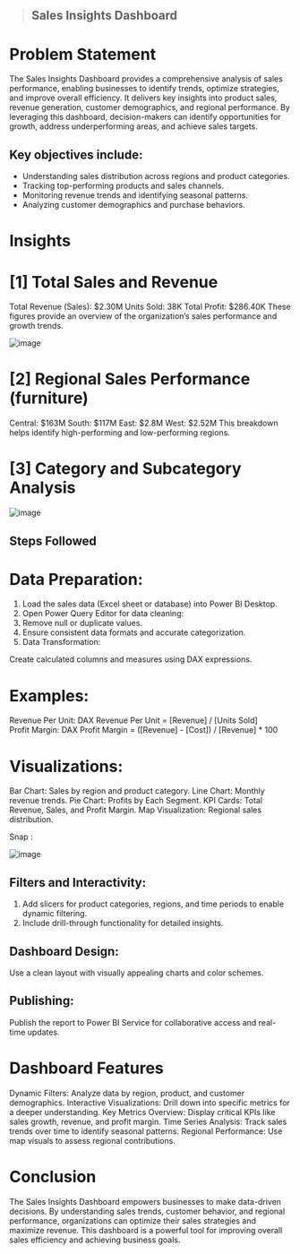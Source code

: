 > ## Sales Insights Dashboard

# Problem Statement
The Sales Insights Dashboard provides a comprehensive analysis of sales performance, enabling businesses to identify trends, optimize strategies, and improve overall efficiency.
It delivers key insights into product sales, revenue generation, customer demographics, and regional performance. 
By leveraging this dashboard, decision-makers can identify opportunities for growth, address underperforming areas, and achieve sales targets.

## Key objectives include:

- Understanding sales distribution across regions and product categories.
- Tracking top-performing products and sales channels.
- Monitoring revenue trends and identifying seasonal patterns.
- Analyzing customer demographics and purchase behaviors.

# Insights
# [1] Total Sales and Revenue
Total Revenue (Sales): $2.30M
Units Sold: 38K
Total Profit: $286.40K
These figures provide an overview of the organization’s sales performance and growth trends.

![image](https://github.com/user-attachments/assets/ca9a0ad3-ef7b-474d-ba71-b737df77108b)

# [2] Regional Sales Performance (furniture)
Central: $163M
South: $117M
East: $2.8M
West: $2.52M
This breakdown helps identify high-performing and low-performing regions.

# [3] Category and Subcategory Analysis 

![image](https://github.com/user-attachments/assets/29f9703a-18be-40c9-bab7-91f37b8f2dc1)

## Steps Followed

# Data Preparation:

1. Load the sales data (Excel sheet or database) into Power BI Desktop.
2. Open Power Query Editor for data cleaning:
3. Remove null or duplicate values.
4. Ensure consistent data formats and accurate categorization.
5. Data Transformation:

Create calculated columns and measures using DAX expressions.

# Examples:
Revenue Per Unit:
DAX
Revenue Per Unit = [Revenue] / [Units Sold]  
Profit Margin:
DAX
Profit Margin = ([Revenue] - [Cost]) / [Revenue] * 100  

# Visualizations:

Bar Chart: Sales by region and product category.
Line Chart: Monthly revenue trends.
Pie Chart: Profits by Each Segment.
KPI Cards: Total Revenue, Sales, and Profit Margin.
Map Visualization: Regional sales distribution.

Snap :

![image](https://github.com/user-attachments/assets/80a5997a-f5b2-47b1-b49a-74d561fef54c)


## Filters and Interactivity:

1. Add slicers for product categories, regions, and time periods to enable dynamic filtering.
2. Include drill-through functionality for detailed insights.


## Dashboard Design:

Use a clean layout with visually appealing charts and color schemes.

## Publishing:

Publish the report to Power BI Service for collaborative access and real-time updates.

# Dashboard Features

Dynamic Filters: Analyze data by region, product, and customer demographics.
Interactive Visualizations: Drill down into specific metrics for a deeper understanding.
Key Metrics Overview: Display critical KPIs like sales growth, revenue, and profit margin.
Time Series Analysis: Track sales trends over time to identify seasonal patterns.
Regional Performance: Use map visuals to assess regional contributions.

# Conclusion

The Sales Insights Dashboard empowers businesses to make data-driven decisions. 
By understanding sales trends, customer behavior, and regional performance, organizations can optimize their sales strategies and maximize revenue. 
This dashboard is a powerful tool for improving overall sales efficiency and achieving business goals.

